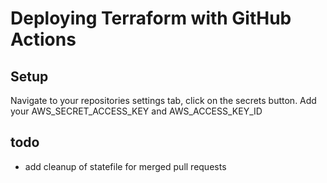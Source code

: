# Deploying Terraform with GitHub Actions

## Setup

Navigate to your repositories settings tab, click on the secrets button.
Add your AWS_SECRET_ACCESS_KEY and AWS_ACCESS_KEY_ID


## todo
- add cleanup of statefile for merged pull requests